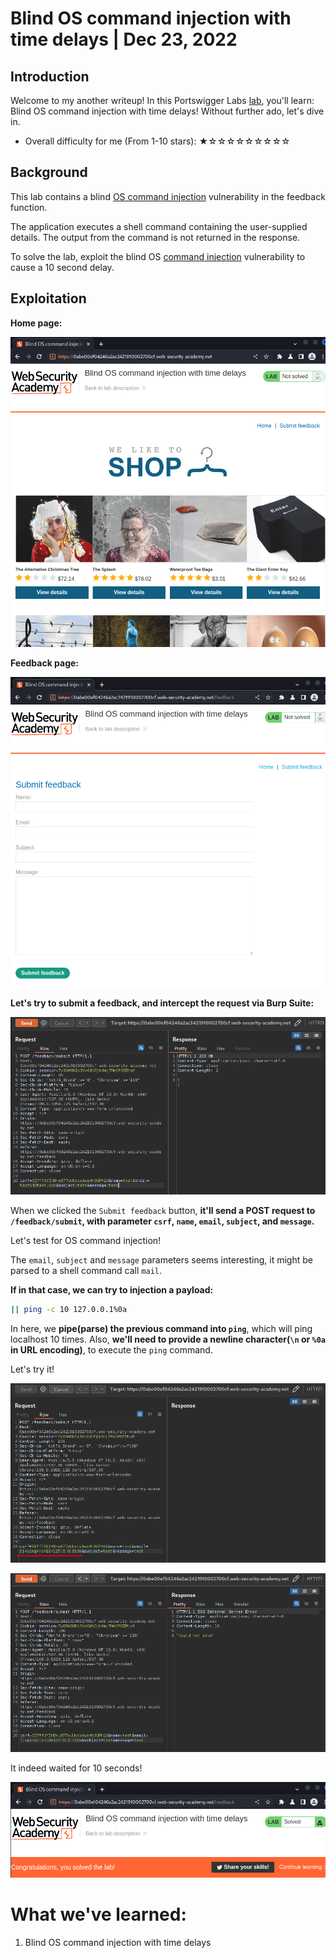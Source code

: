 # Blind OS command injection with time delays | Dec 23, 2022

## Introduction

Welcome to my another writeup! In this Portswigger Labs [lab](https://portswigger.net/web-security/os-command-injection/lab-blind-time-delays), you'll learn: Blind OS command injection with time delays! Without further ado, let's dive in.

- Overall difficulty for me (From 1-10 stars): ★☆☆☆☆☆☆☆☆☆

## Background

This lab contains a blind [OS command injection](https://portswigger.net/web-security/os-command-injection) vulnerability in the feedback function.

The application executes a shell command containing the user-supplied details. The output from the command is not returned in the response.

To solve the lab, exploit the blind OS [command injection](https://portswigger.net/web-security/os-command-injection) vulnerability to cause a 10 second delay.

## Exploitation

**Home page:**

![](https://raw.githubusercontent.com/siunam321/CTF-Writeups/main/Portswigger-Labs/OS-Command-Injection/OSCI-2/images/Pasted%20image%2020221222225710.png)

**Feedback page:**

![](https://raw.githubusercontent.com/siunam321/CTF-Writeups/main/Portswigger-Labs/OS-Command-Injection/OSCI-2/images/Pasted%20image%2020221222225723.png)

**Let's try to submit a feedback, and intercept the request via Burp Suite:**

![](https://raw.githubusercontent.com/siunam321/CTF-Writeups/main/Portswigger-Labs/OS-Command-Injection/OSCI-2/images/Pasted%20image%2020221222225849.png)

When we clicked the `Submit feedback` button, **it'll send a POST request to `/feedback/submit`, with parameter `csrf`, `name`, `email`, `subject`, and `message`.**

Let's test for OS command injection!

The `email`, `subject` and `message` parameters seems interesting, it might be parsed to a shell command call `mail`.

**If in that case, we can try to injection a payload:**
```sh
|| ping -c 10 127.0.0.1%0a
```

In here, we **pipe(parse) the previous command into `ping`**, which will ping localhost 10 times. Also, **we'll need to provide a newline character(`\n` or `%0a` in URL encoding)**, to execute the `ping` command.

Let's try it!

![](https://raw.githubusercontent.com/siunam321/CTF-Writeups/main/Portswigger-Labs/OS-Command-Injection/OSCI-2/images/Pasted%20image%2020221222231254.png)

![](https://raw.githubusercontent.com/siunam321/CTF-Writeups/main/Portswigger-Labs/OS-Command-Injection/OSCI-2/images/Pasted%20image%2020221222231307.png)

It indeed waited for 10 seconds!

![](https://raw.githubusercontent.com/siunam321/CTF-Writeups/main/Portswigger-Labs/OS-Command-Injection/OSCI-2/images/Pasted%20image%2020221222231353.png)

# What we've learned:

1. Blind OS command injection with time delays